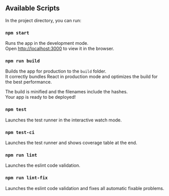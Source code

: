 ## Available Scripts

In the project directory, you can run:

### `npm start`

Runs the app in the development mode.<br>
Open [http://localhost:3000](http://localhost:3000) to view it in the browser.

### `npm run build`

Builds the app for production to the `build` folder.<br>
It correctly bundles React in production mode and optimizes the build for the best performance.

The build is minified and the filenames include the hashes.<br>
Your app is ready to be deployed!

### `npm test`

Launches the test runner in the interactive watch mode.

### `npm test-ci`

Launches the test runner and shows coverage table at the end.

### `npm run lint`

Launches the eslint code validation.

### `npm run lint-fix`

Launches the eslint code validation and fixes all automatic fixable problems.
